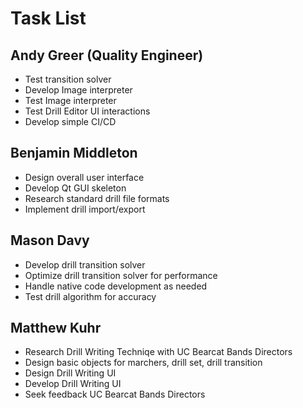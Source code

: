 # Task List

## Andy Greer (Quality Engineer)
- Test transition solver
- Develop Image interpreter
- Test Image interpreter
- Test Drill Editor UI interactions
- Develop simple CI/CD

## Benjamin Middleton
- Design overall user interface
- Develop Qt GUI skeleton
- Research standard drill file formats
- Implement drill import/export

## Mason Davy
- Develop drill transition solver
- Optimize drill transition solver for performance
- Handle native code development as needed
- Test drill algorithm for accuracy

## Matthew Kuhr
- Research Drill Writing Techniqe with UC Bearcat Bands Directors
- Design basic objects for marchers, drill set, drill transition
- Design Drill Writing UI
- Develop Drill Writing UI
- Seek feedback UC Bearcat Bands Directors
